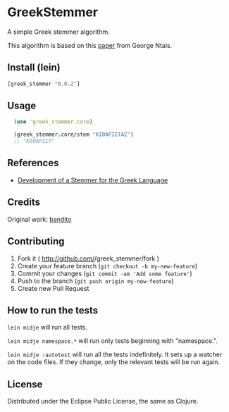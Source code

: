 # GreekStemmer

A simple Greek stemmer algorithm.

This algorithm is based on this [paper](http://people.dsv.su.se/~hercules/papers/Ntais_greek_stemmer_thesis_final.pdf) from George Ntais.

## Install (lein)

```clojure
[greek_stemmer "0.0.2"]
```

## Usage

```clojure
  (use 'greek_stemmer.core)

  (greek_stemmer.core/stem "ΚΙΘΑΡΙΣΤΑΣ")
  ;; "ΚΙΘΑΡΙΣΤ"
```

## References

* [Development of a Stemmer for the Greek Language](http://people.dsv.su.se/~hercules/papers/Ntais_greek_stemmer_thesis_final.pdf)

## Credits

Original work: [bandito](https://github.com/bandito)

## Contributing

1. Fork it ( http://github.com/<my-github-username>/greek_stemmer/fork )
2. Create your feature branch (`git checkout -b my-new-feature`)
3. Commit your changes (`git commit -am 'Add some feature'`)
4. Push to the branch (`git push origin my-new-feature`)
5. Create new Pull Request

## How to run the tests

`lein midje` will run all tests.

`lein midje namespace.*` will run only tests beginning with "namespace.".

`lein midje :autotest` will run all the tests indefinitely. It sets up a
watcher on the code files. If they change, only the relevant tests will be
run again.

## License

Distributed under the Eclipse Public License, the same as Clojure.